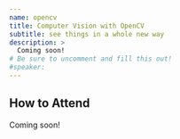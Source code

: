 ```yaml
---
name: opencv
title: Computer Vision with OpenCV
subtitle: see things in a whole new way
description: >
  Coming soon!
# Be sure to uncomment and fill this out!
#speaker:
---
```


## How to Attend

Coming soon!
